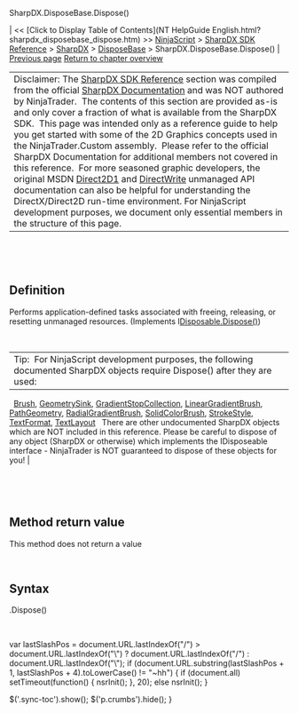 ﻿










 


SharpDX.DisposeBase.Dispose()







| &lt;&lt; [Click to Display Table of Contents](NT HelpGuide English.html?sharpdx_disposebase_dispose.htm) &gt;&gt;
 [NinjaScript](ninjascript.htm) &gt; [SharpDX SDK Reference](sharpdx_sdk_reference.htm) &gt; [SharpDX](sharpdx.htm) &gt; [DisposeBase](sharpdx_disposebase.htm) &gt;
SharpDX.DisposeBase.Dispose() | [Previous page](sharpdx_disposebase.htm)
[Return to chapter overview](sharpdx_disposebase.htm)












|  |
| --- |
| Disclaimer: The [SharpDX SDK Reference](sharpdx_sdk_reference.htm) section was compiled from the official [SharpDX Documentation](http://sharpdx.org/) and was NOT authored by NinjaTrader.  The contents of this section are provided as-is and only cover a fraction of what is available from the SharpDX SDK.  This page was intended only as a reference guide to help you get started with some of the 2D Graphics concepts used in the NinjaTrader.Custom assembly.  Please refer to the official SharpDX Documentation for additional members not covered in this reference.  For more seasoned graphic developers, the original MSDN [Direct2D1](https://msdn.microsoft.com/en-us/library/windows/desktop/dd370990.aspx) and [DirectWrite](https://msdn.microsoft.com/en-us/library/windows/desktop/dd368038.aspx) unmanaged API documentation can also be helpful for understanding the DirectX/Direct2D run-time environment. For NinjaScript development purposes, we document only essential members in the structure of this page. |



 


 


Definition
----------


Performs application-defined tasks associated with freeing, releasing, or resetting unmanaged resources. (Implements I[Disposable.Dispose()](https://msdn.microsoft.com/en-us/library/es4s3w1d))


 




|  |
| --- |
| Tip:  For NinjaScript development purposes, the following documented SharpDX objects require Dispose() after they are used: 
 
[Brush](sharpdx_direct2d1_brush.htm), [GeometrySink](sharpdx_direct2d1_geometrysink.htm), [GradientStopCollection](sharpdx_direct2d1_gradientstopcollection.htm), [LinearGradientBrush](sharpdx_direct2d1_lineargradientbrush.htm), [PathGeometry](sharpdx_direct2d1_pathgeometry.htm), [RadialGradientBrush](sharpdx_direct2d1_radialgradientbrush.htm), [SolidColorBrush](sharpdx_direct2d1_solidcolorbrush.htm), [StrokeStyle](sharpdx_direct2d1_strokestyle.htm), [TextFormat](sharpdx_directwrite_textformat.htm), [TextLayout](sharpdx_directwrite_textlayout.htm)
 
There are other undocumented SharpDX objects which are NOT included in this reference. Please be careful to dispose of any object (SharpDX or otherwise) which implements the IDisposeable interface - NinjaTrader is NOT guaranteed to dispose of these objects for you! |



 


 


Method return value
-------------------


This method does not return a value


 


Syntax
------


<disposebaseobject>.Dispose()


 





 
 var lastSlashPos = document.URL.lastIndexOf("/") &gt; document.URL.lastIndexOf("\\") ? document.URL.lastIndexOf("/") : document.URL.lastIndexOf("\\");
 if (document.URL.substring(lastSlashPos + 1, lastSlashPos + 4).toLowerCase() != "~hh") {
 if (document.all) setTimeout(function() {
 nsrInit();
 }, 20);
 else nsrInit();
 }
 
 
 $('.sync-toc').show();
 $('p.crumbs').hide();
 }
 
 
 



</disposebaseobject>